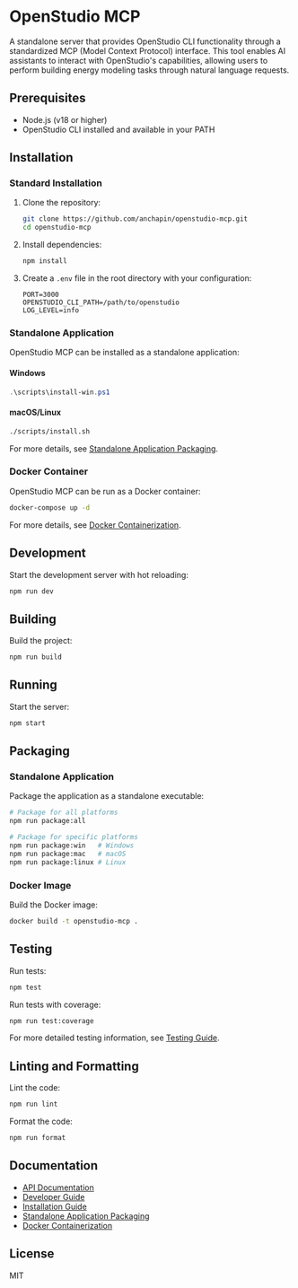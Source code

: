 # OpenStudio MCP

A standalone server that provides OpenStudio CLI functionality through a standardized MCP (Model Context Protocol) interface. This tool enables AI assistants to interact with OpenStudio's capabilities, allowing users to perform building energy modeling tasks through natural language requests.

## Prerequisites

- Node.js (v18 or higher)
- OpenStudio CLI installed and available in your PATH

## Installation

### Standard Installation

1. Clone the repository:
   ```bash
   git clone https://github.com/anchapin/openstudio-mcp.git
   cd openstudio-mcp
   ```

2. Install dependencies:
   ```bash
   npm install
   ```

3. Create a `.env` file in the root directory with your configuration:
   ```
   PORT=3000
   OPENSTUDIO_CLI_PATH=/path/to/openstudio
   LOG_LEVEL=info
   ```

### Standalone Application

OpenStudio MCP can be installed as a standalone application:

#### Windows
```powershell
.\scripts\install-win.ps1
```

#### macOS/Linux
```bash
./scripts/install.sh
```

For more details, see [Standalone Application Packaging](docs/standalone-packaging.md).

### Docker Container

OpenStudio MCP can be run as a Docker container:

```bash
docker-compose up -d
```

For more details, see [Docker Containerization](docs/docker-containerization.md).

## Development

Start the development server with hot reloading:
```bash
npm run dev
```

## Building

Build the project:
```bash
npm run build
```

## Running

Start the server:
```bash
npm start
```

## Packaging

### Standalone Application

Package the application as a standalone executable:

```bash
# Package for all platforms
npm run package:all

# Package for specific platforms
npm run package:win   # Windows
npm run package:mac   # macOS
npm run package:linux # Linux
```

### Docker Image

Build the Docker image:

```bash
docker build -t openstudio-mcp .
```

## Testing

Run tests:
```bash
npm test
```

Run tests with coverage:
```bash
npm run test:coverage
```

For more detailed testing information, see [Testing Guide](docs/testing.md).

## Linting and Formatting

Lint the code:
```bash
npm run lint
```

Format the code:
```bash
npm run format
```

## Documentation

- [API Documentation](docs/api.md)
- [Developer Guide](docs/developer-guide.md)
- [Installation Guide](docs/installation.md)
- [Standalone Application Packaging](docs/standalone-packaging.md)
- [Docker Containerization](docs/docker-containerization.md)

## License

MIT